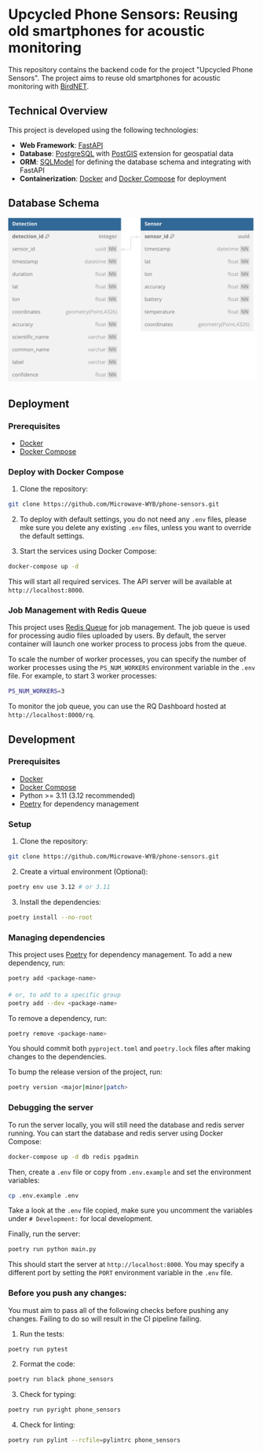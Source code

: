 # Upcycled Phone Sensors: Reusing old smartphones for acoustic monitoring

This repository contains the backend code for the project "Upcycled Phone Sensors". The project aims to reuse old smartphones for acoustic monitoring with [BirdNET](https://birdnet.cornell.edu/).

## Technical Overview

This project is developed using the following technologies:

- **Web Framework**: [FastAPI](https://fastapi.tiangolo.com/)
- **Database**: [PostgreSQL](https://www.postgresql.org/) with [PostGIS](https://postgis.net/) extension for geospatial data
- **ORM**: [SQLModel](https://sqlmodel.tiangolo.com/) for defining the database schema and integrating with FastAPI
- **Containerization**: [Docker](https://www.docker.com/) and [Docker Compose](https://docs.docker.com/compose/) for deployment

## Database Schema

![db_schema](assets/phone_sensors_db.svg)

## Deployment

### Prerequisites

- [Docker](https://www.docker.com/)
- [Docker Compose](https://docs.docker.com/compose/)

### Deploy with Docker Compose

1. Clone the repository:

```sh
git clone https://github.com/Microwave-WYB/phone-sensors.git
```

2. To deploy with default settings, you do not need any `.env` files, please mke sure you delete any existing `.env` files, unless you want to override the default settings.

3. Start the services using Docker Compose:

```sh
docker-compose up -d
```

This will start all required services. The API server will be available at `http://localhost:8000`.

### Job Management with Redis Queue

This project uses [Redis Queue](https://python-rq.org/) for job management. The job queue is used for processing audio files uploaded by users. By default, the server container will launch one worker process to process jobs from the queue.

To scale the number of worker processes, you can specify the number of worker processes using the `PS_NUM_WORKERS` environment variable in the `.env` file. For example, to start 3 worker processes:

```sh
PS_NUM_WORKERS=3
```

To monitor the job queue, you can use the RQ Dashboard hosted at `http://localhost:8000/rq`.

## Development

### Prerequisites

- [Docker](https://www.docker.com/)
- [Docker Compose](https://docs.docker.com/compose/)
- Python >= 3.11 (3.12 recommended)
- [Poetry](https://python-poetry.org/) for dependency management

### Setup

1. Clone the repository:

```sh
git clone https://github.com/Microwave-WYB/phone-sensors.git
```

2. Create a virtual environment (Optional):

```sh
poetry env use 3.12 # or 3.11
```

3. Install the dependencies:

```sh
poetry install --no-root
```

### Managing dependencies

This project uses [Poetry](https://python-poetry.org/) for dependency management. To add a new dependency, run:

```sh
poetry add <package-name>

# or, to add to a specific group
poetry add --dev <package-name>
```

To remove a dependency, run:

```sh
poetry remove <package-name>
```

You should commit both `pyproject.toml` and `poetry.lock` files after making changes to the dependencies.

To bump the release version of the project, run:

```sh
poetry version <major|minor|patch>
```

### Debugging the server

To run the server locally, you will still need the database and redis server running. You can start the database and redis server using Docker Compose:

```sh
docker-compose up -d db redis pgadmin
```

Then, create a `.env` file or copy from `.env.example` and set the environment variables:

```sh
cp .env.example .env
```

Take a look at the `.env` file copied, make sure you uncomment the variables under `# Development:` for local development.

Finally, run the server:

```sh
poetry run python main.py
```

This should start the server at `http://localhost:8000`. You may specify a different port by setting the `PORT` environment variable in the `.env` file.

### Before you push any changes:

You must aim to pass all of the following checks before pushing any changes. Failing to do so will result in the CI pipeline failing.

1. Run the tests:

```sh
poetry run pytest
```

2. Format the code:

```sh
poetry run black phone_sensors
```

3. Check for typing:

```sh
poetry run pyright phone_sensors
```

4. Check for linting:

```sh
poetry run pylint --rcfile=pylintrc phone_sensors
```
